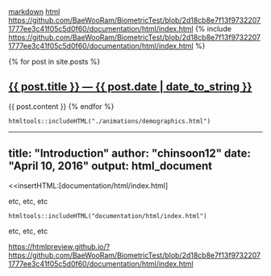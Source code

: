 [markdown](documentation/markdown/index.md)
[html](documentation/html/index.html)
https://github.com/BaeWooRam/BiometricTest/blob/2d18cb8e7f13f97322071777ee3c41f05c5d0f60/documentation/html/index.html
{% include https://github.com/BaeWooRam/BiometricTest/blob/2d18cb8e7f13f97322071777ee3c41f05c5d0f60/documentation/html/index.html %}

{% for post in site.posts %}
    <a href="{{ post.url }}">
        <h2>{{ post.title }} &mdash; {{ post.date | date_to_string }}</h2>
    </a>
    {{ post.content }}
{% endfor %}

```{r showChoro1}
htmltools::includeHTML("./animations/demographics.html")
```

---
title: "Introduction"
author: "chinsoon12"
date: "April 10, 2016"
output: html_document
---

<<insertHTML:[documentation/html/index.html]

etc, etc, etc

```{r, echo=FALSE}
htmltools::includeHTML("documentation/html/index.html")
```

etc, etc, etc

https://htmlpreview.github.io/?https://github.com/BaeWooRam/BiometricTest/blob/2d18cb8e7f13f97322071777ee3c41f05c5d0f60/documentation/html/index.html
